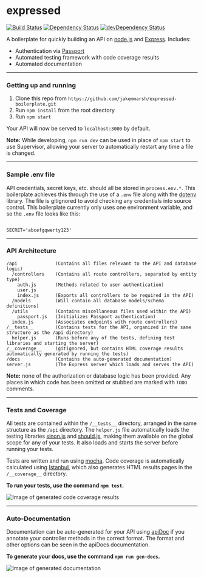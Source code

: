 # expressed

[![Build Status](https://travis-ci.org/jakemmarsh/expressed-boilerplate.svg)](https://travis-ci.org/jakemmarsh/expressed-boilerplate) [![Dependency Status](https://david-dm.org/jakemmarsh/expressed-boilerplate.svg)](https://david-dm.org/jakemmarsh/expressed-boilerplate) [![devDependency Status](https://david-dm.org/jakemmarsh/expressed-boilerplate/dev-status.svg)](https://david-dm.org/jakemmarsh/expressed-boilerplate#info=devDependencies)

A boilerplate for quickly building an API on [node.js](https://nodejs.org/) and [Express](http://expressjs.com/). Includes:

- Authentication via [Passport](http://passportjs.org/)
- Automated testing framework with code coverage results
- Automated documentation

---

### Getting up and running

1. Clone this repo from `https://github.com/jakemmarsh/expressed-boilerplate.git`
2. Run `npm install` from the root directory
3. Run `npm start`

Your API will now be served to `localhost:3000` by default.

**Note:** While developing, `npm run dev` can be used in place of `npm start` to use Supervisor, allowing your server to automatically restart any time a file is changed.

---

### Sample .env file

API credentials, secret keys, etc. should all be stored in `process.env.*`. This boilerplate achieves this through the use of a `.env` file along with the [dotenv](https://github.com/bkeepers/dotenv) library. The file is gitignored to avoid checking any credentials into source control. This boilerplate currently only uses one environment variable, and so the `.env` file looks like this:

```

SECRET='abcefgqwerty123'

```

---

### API Architecture


```
/api              (Contains all files relevant to the API and database logic)
  /controllers    (Contains all route controllers, separated by entity type)
    auth.js       (Methods related to user authentication)
    user.js
    index.js      (Exports all controllers to be required in the API)
  /models         (Will contain all database models/schema definitions)
  /utils          (Contains miscellaneous files used within the API)
    passport.js   (Initializes Passport authentication)
  index.js        (Associates endpoints with route controllers)
/__tests__        (Contains tests for the API, organized in the same structure as the /api directory)
  helper.js       (Runs before any of the tests, defining test libraries and starting the server)
/__coverage__     (gitignored, but contains HTML coverage results automatically generated by running the tests)
/docs             (Contains the auto-generated documentation)
server.js         (The Express server which loads and serves the API)
```

**Note:** none of the authorization or database logic has been provided. Any places in which code has been omitted or stubbed are marked with `TODO` comments.

---

### Tests and Coverage

All tests are contained within the `/__tests__` directory, arranged in the same structure as the `/api` directory. The `helper.js` file automatically loads the testing libraries [sinon.js](http://sinonjs.org/) and [should.js](https://shouldjs.github.io/), making them available on the global scope for any of your tests. It also loads and starts the server before running your tests.

Tests are written and run using [mocha](https://mochajs.org/). Code coverage is automatically calculated using [Istanbul](https://github.com/gotwarlost/istanbul), which also generates HTML results pages in the `/__coverage__` directory.

**To run your tests, use the command `npm test`.**

![Image of generated code coverage results](https://raw.githubusercontent.com/jakemmarsh/expressed-boilerplate/master/coverage.png)

---

### Auto-Documentation

Documentation can be auto-generated for your API using [apiDoc](http://apidocjs.com/) if you annotate your controller methods in the correct format. The format and other options can be seen in the apiDocs documentation.

**To generate your docs, use the command `npm run gen-docs`.**

![Image of generated documentation](https://raw.githubusercontent.com/jakemmarsh/expressed-boilerplate/master/docs.png)
